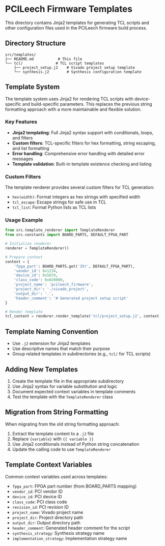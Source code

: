 # PCILeech Firmware Templates

This directory contains Jinja2 templates for generating TCL scripts and other configuration files used in the PCILeech firmware build process.

## Directory Structure

```
src/templates/
├── README.md           # This file
└── tcl/               # TCL script templates
    ├── project_setup.j2    # Vivado project setup template
    └── synthesis.j2        # Synthesis configuration template
```

## Template System

The template system uses Jinja2 for rendering TCL scripts with device-specific and build-specific parameters. This replaces the previous string formatting approach with a more maintainable and flexible solution.

### Key Features

- **Jinja2 templating**: Full Jinja2 syntax support with conditionals, loops, and filters
- **Custom filters**: TCL-specific filters for hex formatting, string escaping, and list formatting
- **Error handling**: Comprehensive error handling with detailed error messages
- **Template validation**: Built-in template existence checking and listing

### Custom Filters

The template renderer provides several custom filters for TCL generation:

- `hex(width)`: Format integers as hex strings with specified width
- `tcl_escape`: Escape strings for safe use in TCL
- `tcl_list`: Format Python lists as TCL lists

### Usage Example

```python
from src.template_renderer import TemplateRenderer
from src.constants import BOARD_PARTS, DEFAULT_FPGA_PART

# Initialize renderer
renderer = TemplateRenderer()

# Prepare context
context = {
    'fpga_part': BOARD_PARTS.get('35t', DEFAULT_FPGA_PART),
    'vendor_id': 0x1234,
    'device_id': 0x5678,
    'class_code': 0x020000,
    'project_name': 'pcileech_firmware',
    'project_dir': './vivado_project',
    'output_dir': '.',
    'header_comment': '# Generated project setup script'
}

# Render template
tcl_content = renderer.render_template('tcl/project_setup.j2', context)
```

## Template Naming Convention

- Use `.j2` extension for Jinja2 templates
- Use descriptive names that match their purpose
- Group related templates in subdirectories (e.g., `tcl/` for TCL scripts)

## Adding New Templates

1. Create the template file in the appropriate subdirectory
2. Use Jinja2 syntax for variable substitution and logic
3. Document expected context variables in template comments
4. Test the template with the `TemplateRenderer` class

## Migration from String Formatting

When migrating from the old string formatting approach:

1. Extract the template content to a `.j2` file
2. Replace `{variable}` with `{{ variable }}`
3. Use Jinja2 conditionals instead of Python string concatenation
4. Update the calling code to use `TemplateRenderer`

## Template Context Variables

Common context variables used across templates:

- `fpga_part`: FPGA part number (from BOARD_PARTS mapping)
- `vendor_id`: PCI vendor ID
- `device_id`: PCI device ID
- `class_code`: PCI class code
- `revision_id`: PCI revision ID
- `project_name`: Vivado project name
- `project_dir`: Project directory path
- `output_dir`: Output directory path
- `header_comment`: Generated header comment for the script
- `synthesis_strategy`: Synthesis strategy name
- `implementation_strategy`: Implementation strategy name